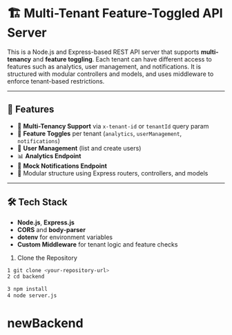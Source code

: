 # 🏗️ Multi-Tenant Feature-Toggled API Server

This is a Node.js and Express-based REST API server that supports **multi-tenancy** and **feature toggling**. Each tenant can have different access to features such as analytics, user management, and notifications. It is structured with modular controllers and models, and uses middleware to enforce tenant-based restrictions.

---

## 🚀 Features

- 🏢 **Multi-Tenancy Support** via `x-tenant-id` or `tenantId` query param
- 🔐 **Feature Toggles** per tenant (`analytics`, `userManagement`, `notifications`)
- 👥 **User Management** (list and create users)
- 📊 **Analytics Endpoint**
- 🔔 **Mock Notifications Endpoint**
- 🧱 Modular structure using Express routers, controllers, and models

---

## 🛠️ Tech Stack

- **Node.js**, **Express.js**
- **CORS** and **body-parser**
- **dotenv** for environment variables
- **Custom Middleware** for tenant logic and feature checks

1. Clone the Repository

```bash
1 git clone <your-repository-url>
2 cd backend

3 npm install
4 node server.js
```
# newBackend
